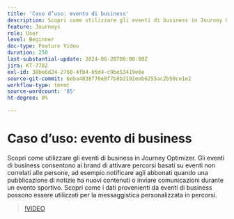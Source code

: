 ```yaml
---
title: 'Caso d’uso: evento di business'
description: Scopri come utilizzare gli eventi di business in Journey Optimizer. Scopri come i dati provenienti da eventi di business possono essere utilizzati per la messaggistica personalizzata in percorsi.
feature: Journeys
role: User
level: Beginner
doc-type: Feature Video
duration: 250
last-substantial-update: 2024-06-28T00:00:00Z
jira: KT-7702
exl-id: 38be6d24-2760-4fb4-b5d4-c9be53419e6e
source-git-commit: 6eba4838f70e8f7b8b2192eeb6255ac2b50ce1e2
workflow-type: tm+mt
source-wordcount: '85'
ht-degree: 0%

---
```



# Caso d’uso: evento di business

Scopri come utilizzare gli eventi di business in Journey Optimizer. Gli eventi di business consentono ai brand di attivare percorsi basati su eventi non correlati alle persone, ad esempio notificare agli abbonati quando una pubblicazione di notizie ha nuovi contenuti o inviare comunicazioni durante un evento sportivo. Scopri come i dati provenienti da eventi di business possono essere utilizzati per la messaggistica personalizzata in percorsi.

>[!VIDEO](https://video.tv.adobe.com/v/334234/?learn=on)
